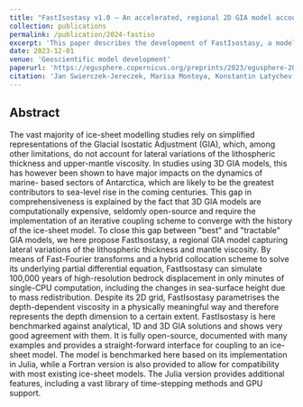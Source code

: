 ```yaml
---
title: "FastIsostasy v1.0 – An accelerated, regional 2D GIA model accounting for the lateral variability of the solid Earth"
collection: publications
permalink: /publication/2024-fastiso
excerpt: 'This paper describes the development of FastIsostasy, a model of glacial isostatic adjustment tailored to the needs of ice-sheet modellers who want a better representation of the deformational and gravitational response of the laterally-variable solid Earth to changes in surface load.'
date: 2023-12-01
venue: 'Geoscientific model development'
paperurl: 'https://egusphere.copernicus.org/preprints/2023/egusphere-2023-2869/#discussion'
citation: 'Jan Swierczek-Jereczek, Marisa Montoya, Konstantin Latychev, Alexander Robinson, Jorge Alvarez-Solas and Jerry Mitrovica (in revision). &quot;Time-scale synchronisation of oscillatory responses can lead to non-monotonous R-tipping.&quot; <i>Geoscientific model development</i>.'
---
```


## Abstract

The vast majority of ice-sheet modelling studies rely on simplified representations of the Glacial Isostatic Adjustment (GIA), which, among other limitations, do not account for lateral variations of the lithospheric thickness and upper-mantle viscosity. In studies using 3D GIA models, this has however been shown to have major impacts on the dynamics of marine- based sectors of Antarctica, which are likely to be the greatest contributors to sea-level rise in the coming centuries. This gap in comprehensiveness is explained by the fact that 3D GIA models are computationally expensive, seldomly open-source and require the implementation of an iterative coupling scheme to converge with the history of the ice-sheet model. To close this gap between "best" and "tractable" GIA models, we here propose FastIsostasy, a regional GIA model capturing lateral variations of the lithospheric thickness and mantle viscosity. By means of Fast-Fourier transforms and a hybrid collocation scheme to solve its underlying partial differential equation, FastIsostasy can simulate 100,000 years of high-resolution bedrock displacement in only minutes of single-CPU computation, including the changes in sea-surface height due to mass redistribution. Despite its 2D grid, FastIsostasy parametrises the depth-dependent viscosity in a physically meaningful way and therefore represents the depth dimension to a certain extent. FastIsostasy is here benchmarked against analytical, 1D and 3D GIA solutions and shows very good agreement with them. It is fully open-source, documented with many examples and provides a straight-forward interface for coupling to an ice-sheet model. The model is benchmarked here based on its implementation in Julia, while a Fortran version is also provided to allow for compatibility with most existing ice-sheet models. The Julia version provides additional features, including a vast library of time-stepping methods and GPU support.
